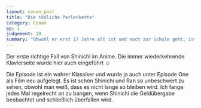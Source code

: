 ```yaml
---
layout: conan_post
title: "Die tödliche Perlenkette"
category: Conan
ep: 1
judgement: 10
summary: "Obwohl er erst 17 Jahre alt ist und noch zur Schule geht, ist Shin’ichi Kudô schon ein erfolgreicher Detektiv. Als er wieder einmal zwei Verbrechern nachstellt, passiert etwas, das sein Leben grundlegend verändert."
---
```


Der erste richtige Fall von Shinichi im Anime. Die immer wiederkehrende Klavierseite wurde hier auch eingeführt ☺

Die Episode ist ein wahrer Klassiker und wurde ja auch unter Episode One als Film neu aufgelegt. Es ist schön Shinichi
und Ran so unbeschwert zu sehen, obwohl man weiß, dass es nicht lange so bleiben wird. Ich fange jedes Mal regelrecht an
zu bangen, wenn Shinichi die Geldübergabe beobachtet und schließlich überfallen wird.